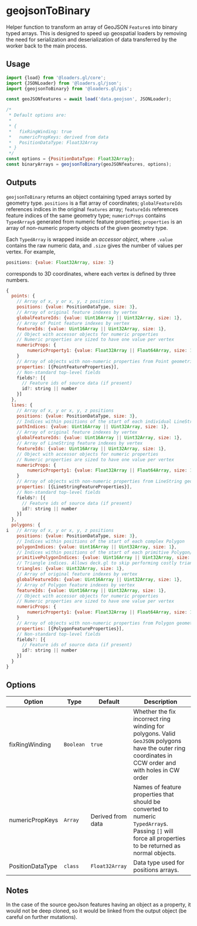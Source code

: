 # geojsonToBinary

Helper function to transform an array of GeoJSON `Feature`s into binary typed
arrays. This is designed to speed up geospatial loaders by removing the need for
serialization and deserialization of data transferred by the worker back to the
main process.

## Usage

```js
import {load} from '@loaders.gl/core';
import {JSONLoader} from '@loaders.gl/json';
import {geojsonToBinary} from '@loaders.gl/gis';

const geoJSONfeatures = await load('data.geojson', JSONLoader);

/*
 * Default options are:
 *
 * {
 *   fixRingWinding: true
 *   numericPropKeys: derived from data
 *   PositionDataType: Float32Array
 * }
 */
const options = {PositionDataType: Float32Array};
const binaryArrays = geojsonToBinary(geoJSONfeatures, options);
```

## Outputs

`geojsonToBinary` returns an object containing typed arrays sorted by geometry
type. `positions` is a flat array of coordinates; `globalFeatureIds` references
indices in the original `features` array; `featureIds` references feature
indices of the same geometry type; `numericProps` contains `TypedArray`s
generated from numeric feature properties; `properties` is an array of
non-numeric property objects of the given geometry type.

Each `TypedArray` is wrapped inside an _accessor object_, where `.value` contains the raw numeric data, and `.size` gives the number of values per vertex. For example,

```js
positions: {value: Float32Array, size: 3}
```

corresponds to 3D coordinates, where each vertex is defined by three numbers.

```js
{
  points: {
    // Array of x, y or x, y, z positions
    positions: {value: PositionDataType, size: 3},
    // Array of original feature indexes by vertex
    globalFeatureIds: {value: Uint16Array || Uint32Array, size: 1},
    // Array of Point feature indexes by vertex
    featureIds: {value: Uint16Array || Uint32Array, size: 1},
    // Object with accessor objects for numeric properties
    // Numeric properties are sized to have one value per vertex
    numericProps: {
        numericProperty1: {value: Float32Array || Float64Array, size: 1}
    }
    // Array of objects with non-numeric properties from Point geometries
    properties: [{PointFeatureProperties}],
    // Non-standard top-level fields
    fields?: [{
      // Feature ids of source data (if present)
      id?: string || number
    }]
  },
  lines: {
    // Array of x, y or x, y, z positions
    positions: {value: PositionDataType, size: 3},
    // Indices within positions of the start of each individual LineString
    pathIndices: {value: Uint16Array || Uint32Array, size: 1},
    // Array of original feature indexes by vertex
    globalFeatureIds: {value: Uint16Array || Uint32Array, size: 1},
    // Array of LineString feature indexes by vertex
    featureIds: {value: Uint16Array || Uint32Array, size: 1},
    // Object with accessor objects for numeric properties
    // Numeric properties are sized to have one value per vertex
    numericProps: {
        numericProperty1: {value: Float32Array || Float64Array, size: 1}
    }
    // Array of objects with non-numeric properties from LineString geometries
    properties: [{LineStringFeatureProperties}],
    // Non-standard top-level fields
    fields?: [{
      // Feature ids of source data (if present)
      id?: string || number
    }]
  },
  polygons: {
i   // Array of x, y or x, y, z positions
    positions: {value: PositionDataType, size: 3},
    // Indices within positions of the start of each complex Polygon
    polygonIndices: {value: Uint16Array || Uint32Array, size: 1},
    // Indices within positions of the start of each primitive Polygon/ring
    primitivePolygonIndices: {value: Uint16Array || Uint32Array, size: 1},
    // Triangle indices. Allows deck.gl to skip performing costly triangulation on main thread
    triangles: {value: Uint32Array, size: 1},
    // Array of original feature indexes by vertex
    globalFeatureIds: {value: Uint16Array || Uint32Array, size: 1},
    // Array of Polygon feature indexes by vertex
    featureIds: {value: Uint16Array || Uint32Array, size: 1},
    // Object with accessor objects for numeric properties
    // Numeric properties are sized to have one value per vertex
    numericProps: {
        numericProperty1: {value: Float32Array || Float64Array, size: 1}
    }
    // Array of objects with non-numeric properties from Polygon geometries
    properties: [{PolygonFeatureProperties}],
    // Non-standard top-level fields
    fields?: [{
      // Feature ids of source data (if present)
      id?: string || number
    }]
  }
}
```

## Options

| Option           | Type      | Default           | Description                                                                                                                                             |
| ---------------- | --------- | ----------------- | ------------------------------------------------------------------------------------------------------------------------------------------------------- |
| fixRingWinding   | `Boolean` | `true`            | Whether the fix incorrect ring winding for polygons. Valid `GeoJSON` polygons have the outer ring coordinates in CCW order and with holes in CW order   |
| numericPropKeys  | `Array`   | Derived from data | Names of feature properties that should be converted to numeric `TypedArray`s. Passing `[]` will force all properties to be returned as normal objects. |
| PositionDataType | `class`   | `Float32Array`    | Data type used for positions arrays.                                                                                                                    |

## Notes

In the case of the source geoJson features having an object as a property, it would not be deep cloned, so it would be linked from the output object (be careful on further mutations).
